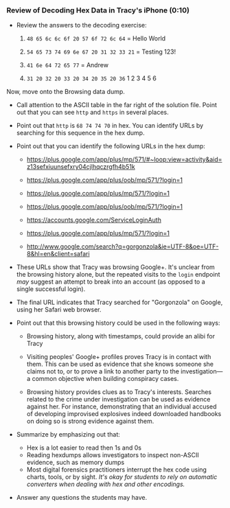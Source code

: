 ### Review of Decoding Hex Data in Tracy's iPhone (0:10)

* Review the answers to the decoding exercise:

    1. `48 65 6c 6c 6f 20 57 6f 72 6c 64` = Hello World

    2. `54 65 73 74 69 6e 67 20 31 32 33 21` = Testing 123!
    
    3. `41 6e 64 72 65 77` =  Andrew

    4. `31 20 32 20 33 20 34 20 35 20 36` 1 2 3 4 5 6

Now, move onto the Browsing data dump.

* Call attention to the ASCII table in the far right of the solution file. Point out that you can see `http` and `https` in several places.

* Point out that `http` is `68 74 74 70` in hex. You can identify URLs by searching for this sequence in the hex dump.

* Point out that you can identify the following URLs in the hex dump:

  - https://plus.google.com/app/plus/mp/571/#~loop:view=activity&aid=z13sefxiuunsefxry04cjlhqczrgfh4b51k

  - https://plus.google.com/app/plus/oob/mp/571/?login=1

  - https://plus.google.com/app/plus/mp/571/?login=1

  - https://plus.google.com/app/plus/oob/mp/571/?login=1

  - https://accounts.google.com/ServiceLoginAuth

  - https://plus.google.com/app/plus/mp/571/?login=1

  - http://www.google.com/search?q=gorgonzola&ie=UTF-8&oe=UTF-8&hl=en&client=safari

* These URLs show that Tracy was browsing Google+. It's unclear from the browsing history alone, but the repeated visits to the `login` endpoint _may_ suggest  an attempt to break into an account (as opposed to a single successful login).

* The final URL indicates that Tracy searched for "Gorgonzola" on Google, using her Safari web browser.

* Point out that this browsing history could be used in the following ways:

  - Browsing history, along with timestamps, could provide an alibi for Tracy
  
  - Visiting peoples' Google+ profiles proves Tracy is in contact with them. This can be used as evidence that she knows someone she claims not to, or to prove a link to another party to the investigation— a common objective when building conspiracy cases.
  
  - Browsing history provides clues as to Tracy's interests. Searches related to the crime under investigation can be used as evidence against her. For instance, demonstrating that an individual accused of developing improvised explosives indeed downloaded handbooks on doing so is strong evidence against them.

- Summarize by emphasizing out that:

  - Hex is a lot easier to read then 1s and 0s
  - Reading hexdumps allows investigators to inspect non-ASCII evidence, such as memory dumps
  - Most digital forensics practitioners interrupt the hex code using charts, tools, or by sight. *It's okay for students to rely on automatic converters when dealing with hex and other encodings.*

- Answer any questions the students may have.
